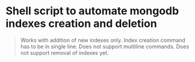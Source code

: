
# Shell script to automate mongodb indexes creation and deletion 
> Works with addition of new indexes only.
> Index creation command has to be in single line. Does not support multiline commands.
> Does not support removal of indexes yet.